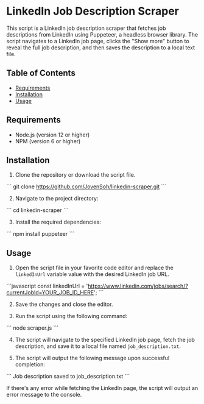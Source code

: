 # LinkedIn Job Description Scraper

This script is a LinkedIn job description scraper that fetches job descriptions from LinkedIn using Puppeteer, a headless browser library. The script navigates to a LinkedIn job page, clicks the "Show more" button to reveal the full job description, and then saves the description to a local text file.

## Table of Contents

- [Requirements](#requirements)
- [Installation](#installation)
- [Usage](#usage)

## Requirements

- Node.js (version 12 or higher)
- NPM (version 6 or higher)

## Installation

1. Clone the repository or download the script file.

\`\`\`
git clone https://github.com/JovenSoh/linkedin-scraper.git
\`\`\`

2. Navigate to the project directory:

\`\`\`
cd linkedin-scraper
\`\`\`

3. Install the required dependencies:

\`\`\`
npm install puppeteer
\`\`\`

## Usage

1. Open the script file in your favorite code editor and replace the `linkedInUrl` variable value with the desired LinkedIn job URL.

\`\`\`javascript
const linkedInUrl = 'https://www.linkedin.com/jobs/search/?currentJobId=YOUR_JOB_ID_HERE';
\`\`\`

2. Save the changes and close the editor.

3. Run the script using the following command:

\`\`\`
node scraper.js
\`\`\`

4. The script will navigate to the specified LinkedIn job page, fetch the job description, and save it to a local file named `job_description.txt`.

5. The script will output the following message upon successful completion:

\`\`\`
Job description saved to job_description.txt
\`\`\`

If there's any error while fetching the LinkedIn page, the script will output an error message to the console.
